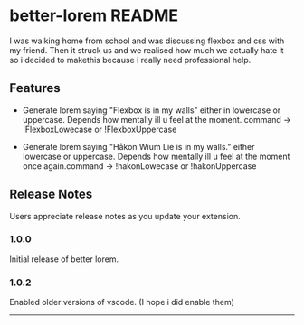 # better-lorem README

I was walking home from school and was discussing flexbox and css with my friend. Then it struck us and we realised how much we actually hate it so i decided to makethis because i really need professional help.

## Features

- Generate lorem saying "Flexbox is in my walls" either in lowercase or uppercase. Depends how mentally ill u feel at the moment. command -> !FlexboxLowecase or !FlexboxUppercase

- Generate lorem saying "Håkon Wium Lie is in my walls." either lowercase or uppercase. Depends how mentally ill u feel at the moment once again.command -> !hakonLowecase or !hakonUppercase

## Release Notes

Users appreciate release notes as you update your extension.

### 1.0.0

Initial release of better lorem.

### 1.0.2
Enabled older versions of vscode. (I hope i did enable them)

----------------------------------------------------------------------------------------------------------